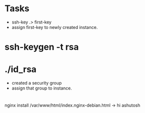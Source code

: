 # Tasks

- ssh-key .> first-key
- assign first-key to newly created instance.
# ssh-keygen -t rsa
# ./id_rsa

- created a security group
- assign that group to instance.
# 

nginx install
/var/www/html/index.nginx-debian.html -> hi ashutosh

